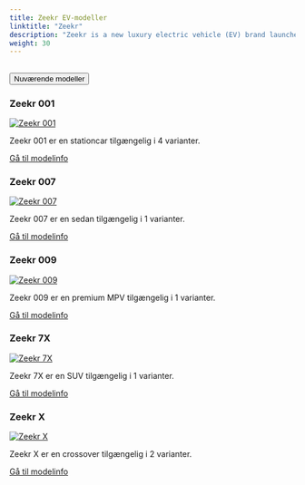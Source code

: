 ```yaml
---
title: Zeekr EV-modeller
linktitle: "Zeekr"
description: "Zeekr is a new luxury electric vehicle (EV) brand launched by Geely Automobile in 2021. The brand aims to compete with Tesla and other high-end EV makers in China and beyond. Zeekr's EV strategy is based on four pillars design, technology, performance and customer experience."
weight: 30
---
```

<!-- markdownlint-disable MD033 -->
<!-- markdownlint-disable MD010 -->


<div class="accordion" id="accordionPanelsStayOpenExample">
    <div class="accordion-item">
        <h2 class="accordion-header">
            <button class="accordion-button" type="button" data-bs-toggle="collapse" data-bs-target="#panelsStayOpen-collapseOne" aria-expanded="true" aria-controls="panelsStayOpen-collapseOne">
                        Nuværende modeller
            </button>
        </h2>
        <div id="panelsStayOpen-collapseOne" class="accordion-collapse collapse show">
            <div class="accordion-body">
    <div class="container p-3 mb-4 bg-body-tertiary rounded border">
        <h3>Zeekr 001</h3>
        <div class="row">
            <div class="col col-12 col-md-6">
                <a href="001">
                    <img src="https://media.evkx.net/multimedia/models/zeekr/001/001_performance_awd/main_1_st.jpg" class="img-fluid" alt="Zeekr 001" >
                </a>
            </div>
            <div class="col col-12 col-md-6"><p>
Zeekr 001 er en stationcar tilgængelig i 4 varianter.
</p>
	<a href="001/" class="btn btn-outline-primary" role="button">Gå til modelinfo</a>
		</div>
	</div>
</div>
    <div class="container p-3 mb-4 bg-body-tertiary rounded border">
        <h3>Zeekr 007</h3>
        <div class="row">
            <div class="col col-12 col-md-6">
                <a href="007">
                    <img src="https://media.evkx.net/multimedia/models/zeekr/007/007_awd_performance/main_1_st.jpg" class="img-fluid" alt="Zeekr 007" >
                </a>
            </div>
            <div class="col col-12 col-md-6"><p>
Zeekr 007 er en sedan tilgængelig i 1 varianter.
</p>
	<a href="007/" class="btn btn-outline-primary" role="button">Gå til modelinfo</a>
		</div>
	</div>
</div>
    <div class="container p-3 mb-4 bg-body-tertiary rounded border">
        <h3>Zeekr 009</h3>
        <div class="row">
            <div class="col col-12 col-md-6">
                <a href="009">
                    <img src="https://media.evkx.net/multimedia/models/zeekr/009/009_me_edition/main_1_st.jpg" class="img-fluid" alt="Zeekr 009" >
                </a>
            </div>
            <div class="col col-12 col-md-6"><p>
Zeekr 009 er en premium MPV tilgængelig i 1 varianter.
</p>
	<a href="009/" class="btn btn-outline-primary" role="button">Gå til modelinfo</a>
		</div>
	</div>
</div>
    <div class="container p-3 mb-4 bg-body-tertiary rounded border">
        <h3>Zeekr 7X</h3>
        <div class="row">
            <div class="col col-12 col-md-6">
                <a href="7x">
                    <img src="https://media.evkx.net/multimedia/models/zeekr/7x/7x_long_range_awd/main_1_st.jpg" class="img-fluid" alt="Zeekr 7X" >
                </a>
            </div>
            <div class="col col-12 col-md-6"><p>
Zeekr 7X er en SUV tilgængelig i 1 varianter.
</p>
	<a href="7x/" class="btn btn-outline-primary" role="button">Gå til modelinfo</a>
		</div>
	</div>
</div>
    <div class="container p-3 mb-4 bg-body-tertiary rounded border">
        <h3>Zeekr X</h3>
        <div class="row">
            <div class="col col-12 col-md-6">
                <a href="x">
                    <img src="https://media.evkx.net/multimedia/models/zeekr/x/x_privelige_awd/main_1_st.jpg" class="img-fluid" alt="Zeekr X" >
                </a>
            </div>
            <div class="col col-12 col-md-6"><p>
Zeekr X er en crossover tilgængelig i 2 varianter.
</p>
	<a href="x/" class="btn btn-outline-primary" role="button">Gå til modelinfo</a>
		</div>
	</div>
</div>
        </div>
    </div>
</div></div>

